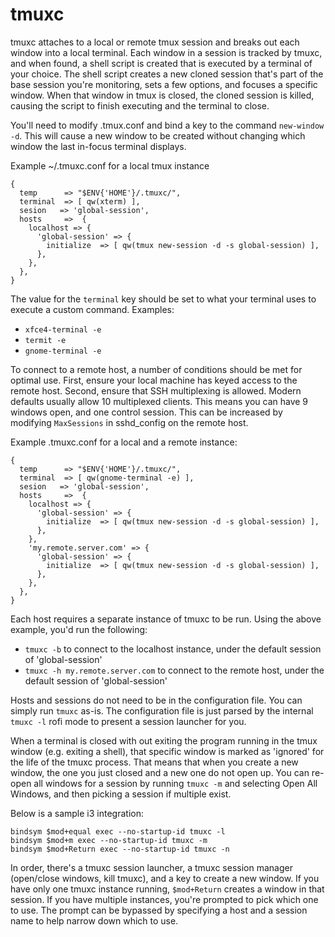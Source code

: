 # tmuxc

tmuxc attaches to a local or remote tmux session and breaks out each window into a local terminal. Each window in a session is tracked by tmuxc, and when found, a shell script is created that is executed by a terminal of your choice. The shell script creates a new cloned session that's part of the base session you're monitoring, sets a few options, and focuses a specific window.  When that window in tmux is closed, the cloned session is killed, causing the script to finish executing and the terminal to close.

You'll need to modify .tmux.conf and bind a key to the command `new-window -d`. This will cause a new window to be created without changing which window the last in-focus terminal displays.

Example ~/.tmuxc.conf for a local tmux instance
```
{
  temp      => "$ENV{'HOME'}/.tmuxc/",
  terminal  => [ qw(xterm) ],
  sesion   => 'global-session',
  hosts     =>  {
    localhost => {
      'global-session' => {
        initialize  => [ qw(tmux new-session -d -s global-session) ],
      },
    }, 
  },
}
```

The value for the `terminal` key should be set to what your terminal uses to execute a custom command. Examples:

* `xfce4-terminal -e`
* `termit -e`
* `gnome-terminal -e`

To connect to a remote host, a number of conditions should be met for optimal use. First, ensure your local machine has keyed access to the remote host. Second, ensure that SSH multiplexing is allowed. Modern defaults usually allow 10 multiplexed clients. This means you can have 9 windows open, and one control session.  This can be increased by modifying `MaxSessions` in sshd_config on the remote host.

Example .tmuxc.conf for a local and a remote instance:

```
{
  temp      => "$ENV{'HOME'}/.tmuxc/",
  terminal  => [ qw(gnome-terminal -e) ],
  sesion   => 'global-session',
  hosts     =>  {
    localhost => {
      'global-session' => {
        initialize  => [ qw(tmux new-session -d -s global-session) ],
      },
    },
    'my.remote.server.com' => {
      'global-session' => {
        initialize  => [ qw(tmux new-session -d -s global-session) ],
      },
    }, 
  },
}
```

Each host requires a separate instance of tmuxc to be run. Using the above example, you'd run the following:

* `tmuxc -b` to connect to the localhost instance, under the default session of 'global-session'
* `tmuxc -h my.remote.server.com` to connect to the remote host, under the default session of 'global-session'

Hosts and sessions do not need to be in the configuration file. You can simply run `tmuxc` as-is. The configuration file is just parsed by the internal `tmuxc -l` rofi mode to present a session launcher for you.


When a terminal is closed with out exiting the program running in the tmux window (e.g. exiting a shell), that specific window is marked as 'ignored' for the life of the tmuxc process. That means that when you create a new window, the one you just closed and a new one do not open up. You can re-open all windows for a session by running `tmuxc -m` and selecting Open All Windows, and then picking a session if multiple exist.

Below is a sample i3 integration:

```
bindsym $mod+equal exec --no-startup-id tmuxc -l
bindsym $mod+m exec --no-startup-id tmuxc -m
bindsym $mod+Return exec --no-startup-id tmuxc -n
```

In order, there's a tmuxc session launcher, a tmuxc session manager (open/close windows, kill tmuxc), and a key to create a new window. If you have only one tmuxc instance running, `$mod+Return` creates a window in that session. If you have multiple instances, you're prompted to pick which one to use. The prompt can be bypassed by specifying a host and a session name to help narrow down which to use.
